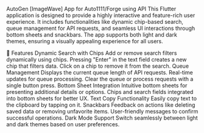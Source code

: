 AutoGen [ImageWave] App for Auto1111/Forge using API
This Flutter application is designed to provide a highly interactive and feature-rich user experience. It includes functionalities like dynamic chip-based search, queue management for API requests, and seamless UI interactions through bottom sheets and snackbars. The app supports both light and dark themes, ensuring a visually appealing experience for all users.

🚀 Features
Dynamic Search with Chips
Add or remove search filters dynamically using chips.
Pressing "Enter" in the text field creates a new chip that filters data.
Click on a chip to remove it from the search.
Queue Management
Displays the current queue length of API requests.
Real-time updates for queue processing.
Clear the queue or process requests with a single button press.
Bottom Sheet Integration
Intuitive bottom sheets for presenting additional details or options.
Chips and search fields integrated into bottom sheets for better UX.
Text Copy Functionality
Easily copy text to the clipboard by tapping on it.
Snackbars
Feedback on actions like deleting saved data or removing unfavorite items.
User-friendly messages to confirm successful operations.
Dark Mode Support
Switch seamlessly between light and dark themes based on user preferences.
